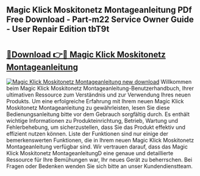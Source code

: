 ## Magic Klick Moskitonetz Montageanleitung PDf Free Download - Part-m22 Service Owner Guide - User Repair Edition tbT9t

# <h2><a href="http://df7alx4.blite.top/?on=Magic+Klick+Moskitonetz+Montageanleitung">🔗Download 👉🔴 Magic Klick Moskitonetz Montageanleitung</a></h2>

[![Magic Klick Moskitonetz Montageanleitung new download](https://i.imgur.com/lujVjoI.png)](http://df7alx4.blite.top/?on=Magic+Klick+Moskitonetz+Montageanleitung)
Willkommen beim Magic Klick Moskitonetz Montageanleitung-Benutzerhandbuch, Ihrer ultimativen Ressource zum Verständnis und zur Verwendung Ihres neuen Produkts. Um eine erfolgreiche Erfahrung mit Ihrem neuen Magic Klick Moskitonetz Montageanleitung zu gewährleisten, lesen Sie diese Bedienungsanleitung bitte vor dem Gebrauch sorgfältig durch. Es enthält wichtige Informationen zu Produkteinrichtung, Betrieb, Wartung und Fehlerbehebung, um sicherzustellen, dass Sie das Produkt effektiv und effizient nutzen können. Liste der Funktionen sind nur einige der bemerkenswerten Funktionen, die in Ihrem neuen Magic Klick Moskitonetz Montageanleitung verfügbar sind. Wir vertrauen darauf, dass das Magic Klick Moskitonetz MontageanleitungD eine genaue und detaillierte Ressource für Ihre Bemühungen war, Ihr neues Gerät zu beherrschen. Bei Fragen oder Bedenken wenden Sie sich bitte an unser Kundendienstteam.

